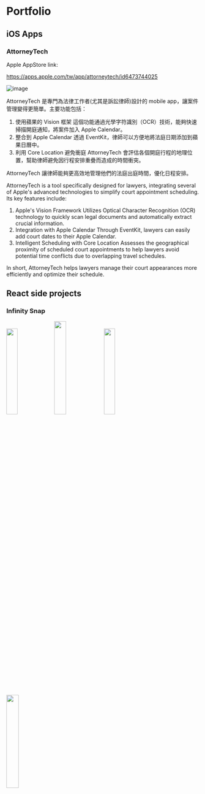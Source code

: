 # Portfolio

## iOS Apps

### AttorneyTech

Apple AppStore link:

https://apps.apple.com/tw/app/attorneytech/id6473744025

![image](https://github.com/arieshsieh0402/Portfolio/assets/89285959/113f08c4-dff1-46eb-9a3e-37073c6bf755)


AttorneyTech 是專門為法律工作者(尤其是訴訟律師)設計的 mobile app，讓案件管理變得更簡單。主要功能包括：

1. 使用蘋果的 Vision 框架
   這個功能通過光學字符識別（OCR）技術，能夠快速掃描開庭通知，將案件加入 Apple Calendar。
2. 整合到 Apple Calendar
   透過 EventKit，律師可以方便地將法庭日期添加到蘋果日曆中。
3. 利用 Core Location 避免衝庭
   AttorneyTech 會評估各個開庭行程的地理位置，幫助律師避免因行程安排重疊而造成的時間衝突。

AttorneyTech 讓律師能夠更高效地管理他們的法庭出庭時間，優化日程安排。

AttorneyTech is a tool specifically designed for lawyers, integrating several of Apple's advanced technologies to simplify court appointment scheduling. Its key features include:

1. Apple's Vision Framework
   Utilizes Optical Character Recognition (OCR) technology to quickly scan legal documents and automatically extract crucial information.
2. Integration with Apple Calendar
   Through EventKit, lawyers can easily add court dates to their Apple Calendar.
3. Intelligent Scheduling with Core Location
   Assesses the geographical proximity of scheduled court appointments to help lawyers avoid potential time conflicts due to overlapping travel schedules.
   
In short, AttorneyTech helps lawyers manage their court appearances more efficiently and optimize their schedule.

## React side projects

### Infinity Snap

<img src="https://github.com/arieshsieh0402/Portfolio/assets/89285959/3481aff7-e75e-4024-94d1-578a7b4bd0bf" width="24%">
<img src="https://github.com/arieshsieh0402/Portfolio/assets/89285959/ee006667-4b85-40f5-87e7-2cb68ee5d494" width="25%">
<img src="https://github.com/arieshsieh0402/Portfolio/assets/89285959/64e7e328-55e9-421c-8f11-cef9579f5fb0" width="24%">
<img src="https://github.com/arieshsieh0402/Portfolio/assets/89285959/8d89ad8a-4020-41b4-861a-b2a3add7484b" width="25%">



